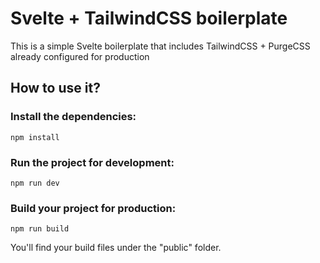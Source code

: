 # Svelte + TailwindCSS boilerplate

This is a simple Svelte boilerplate that includes TailwindCSS + PurgeCSS already configured for production

## How to use it?

### Install the dependencies:
```
npm install
```

### Run the project for development:
```
npm run dev
```

### Build your project for production:
```
npm run build
```

You'll find your build files under the "public" folder.

